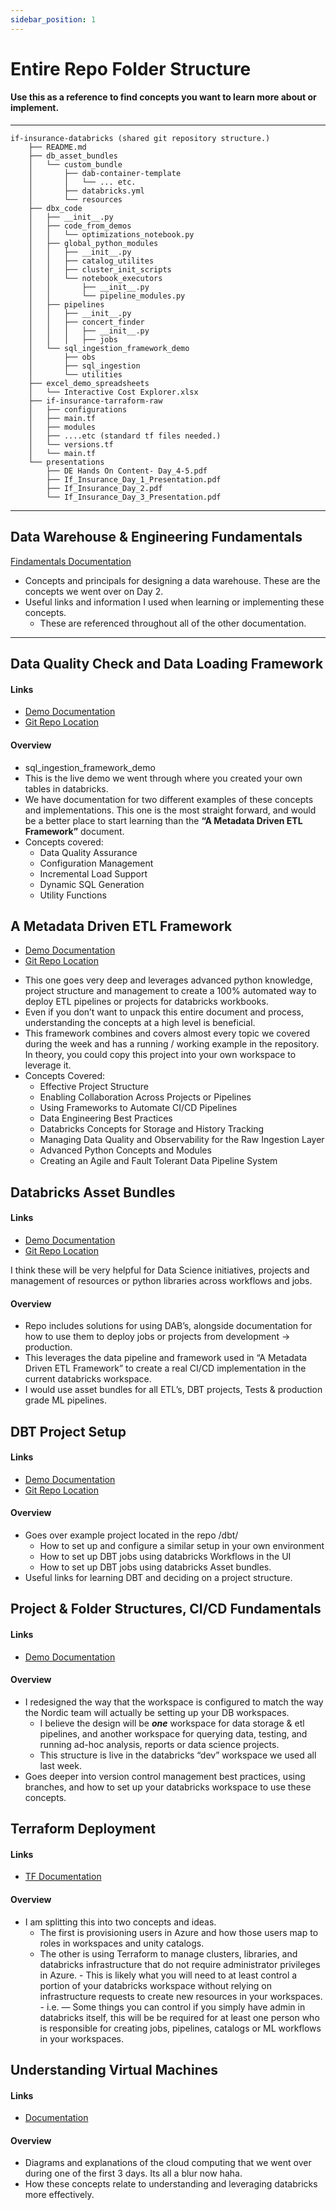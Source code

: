 ```yaml
---
sidebar_position: 1
---
```


# Entire Repo Folder Structure

#### Use this as a reference to find concepts you want to learn more about or implement.
----------

```
if-insurance-databricks (shared git repository structure.)
    ├── README.md
    ├── db_asset_bundles
    │   └── custom_bundle
    │       ├── dab-container-template
    │       │   └── ... etc.
    │       ├── databricks.yml
    │       └── resources
    ├── dbx_code
    │   ├── __init__.py
    │   ├── code_from_demos
    │   │   └── optimizations_notebook.py
    │   ├── global_python_modules
    │   │   ├── __init__.py
    │   │   ├── catalog_utilites
    │   │   ├── cluster_init_scripts
    │   │   └── notebook_executors
    │   │       ├── __init__.py
    │   │       └── pipeline_modules.py
    │   ├── pipelines
    │   │   ├── __init__.py
    │   │   ├── concert_finder
    │   │   │   ├── __init__.py
    │   │   │   ├── jobs
    │   └── sql_ingestion_framework_demo
    │       ├── obs
    │       ├── sql_ingestion
    │       └── utilities
    ├── excel_demo_spreadsheets
    │   └── Interactive Cost Explorer.xlsx
    ├── if-insurance-tarraform-raw
    │   ├── configurations
    │   ├── main.tf
    │   ├── modules
    │   ├── ....etc (standard tf files needed.)
    │   └── versions.tf
    │   └── main.tf
    └── presentations
        ├── DE Hands On Content- Day_4-5.pdf
        ├── If_Insurance_Day_1_Presentation.pdf
        ├── If_Insurance_Day_2.pdf
        └── If_Insurance_Day_3_Presentation.pdf
```

----------
## Data Warehouse & Engineering Fundamentals
[Findamentals Documentation](./Data_Warehouse_Fundamentals.md)

- Concepts and principals for designing a data warehouse. These are the concepts we went over on Day 2.
- Useful links and information I used when learning or implementing these concepts.
    - These are referenced throughout all of the other documentation.


----------
## Data Quality Check and Data Loading Framework

#### Links
* [Demo Documentation](./Data_Quality_Check_and_Data_Loading_Framework.md)
* [Git Repo Location](https://github.com/jschlafdata/if-insurance-databricks/tree/main/dbx_code/sql_ingestion_framework_demo)

#### Overview
- sql_ingestion_framework_demo
- This is the live demo we went through where you created your own tables in databricks.
- We have documentation for two different examples of these concepts and implementations. This one is the most straight forward, and would be a better place to start learning than the **“A Metadata Driven ETL Framework”** document.
- Concepts covered:
    - Data Quality Assurance
    - Configuration Management
    - Incremental Load Support
    - Dynamic SQL Generation
    - Utility Functions


## A Metadata Driven ETL Framework
* [Demo Documentation](./A_Metadata_Driven_ETL_Framework.md)
* [Git Repo Location](https://github.com/jschlafdata/if-insurance-databricks/tree/main/dbx_code/pipelines)

- This one goes very deep and leverages advanced python knowledge, project structure and management to create a 100% automated way to deploy ETL pipelines or projects for databricks workbooks.
- Even if you don’t want to unpack this entire document and process, understanding the concepts at a high level is beneficial.
- This framework combines and covers almost every topic we covered during the week and has a running / working example in the repository. In theory, you could copy this project into your own workspace to leverage it.
- Concepts Covered:
    - Effective Project Structure
    - Enabling Collaboration Across Projects or Pipelines
    - Using Frameworks to Automate CI/CD Pipelines
    - Data Engineering Best Practices
    - Databricks Concepts for Storage and History Tracking
    - Managing Data Quality and Observability for the Raw Ingestion Layer
    - Advanced Python Concepts and Modules
    - Creating an Agile and Fault Tolerant Data Pipeline System


## Databricks Asset Bundles

#### Links
* [Demo Documentation](./Databricks_Asset_Bundles.md)
* [Git Repo Location](https://github.com/jschlafdata/if-insurance-databricks/tree/main/db_asset_bundles)

I think these will be very helpful for Data Science initiatives, projects and management of resources or python libraries across workflows and jobs.

#### Overview

- Repo includes solutions for using DAB’s, alongside documentation for how to use them to deploy jobs or projects from development → production.
- This leverages the data pipeline and framework used in “A Metadata Driven ETL Framework” to create a real CI/CD implementation in the current databricks workspace. 
- I would use asset bundles for all ETL’s, DBT projects, Tests & production grade ML pipelines.


## DBT Project Setup

#### Links
* [Demo Documentation](./DBT_Project_Setup.md)
* [Git Repo Location](https://github.com/jschlafdata/if-insurance-databricks/tree/main/dbx_code/dbt)

#### Overview
- Goes over example project located in the repo /dbt/
    - How to set up and configure a similar setup in your own environment
    - How to set up DBT jobs using databricks Workflows in the UI
    - How to set up DBT jobs using databricks Asset bundles. 
- Useful links for learning DBT and deciding on a project structure.


## Project & Folder Structures, CI/CD Fundamentals

#### Links
* [Demo Documentation](./Project_&_Folder_Structures,_CI_CD_Fundamentals.md)

#### Overview
- I redesigned the way that the workspace is configured to match the way the Nordic team will actually be setting up your DB workspaces. 
    - I believe the design will be ***one*** workspace for data storage & etl pipelines, and another workspace for querying data, testing, and running ad-hoc analysis, reports or data science projects.
    - This structure is live in the databricks “dev” workspace we used all last week.
- Goes deeper into version control management best practices, using branches, and how to set up your databricks workspace to use these concepts.


## Terraform Deployment

#### Links
* [TF Documentation](./Terraform/Module%20Overviews.md)

#### Overview

- I am splitting this into two concepts and ideas.
    - The first is provisioning users in Azure and how those users map to roles in workspaces and unity catalogs.
    - The other is using Terraform to manage clusters, libraries, and databricks infrastructure that do not require administrator privileges in Azure. 
            - This is likely what you will need to at least control a portion of your databricks workspace without relying on infrastructure requests to create new resources in your workspaces.
            - i.e. — Some things you can control if you simply have admin in databricks itself, this will be be required for at least one person who is responsible for creating jobs, pipelines, catalogs or ML workflows in your workspaces.


## Understanding Virtual Machines

#### Links
* [Documentation](./Understanding_Virtual_Machines.md)

#### Overview
- Diagrams and explanations of the cloud computing that we went over during one of the first 3 days. Its all a blur now haha.
- How these concepts relate to understanding and leveraging databricks more effectively.
